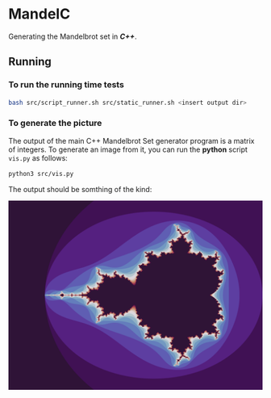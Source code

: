 # MandelC

Generating the Mandelbrot set in ***C++***.  


## Running

### To run the running time tests

```sh
bash src/script_runner.sh src/static_runner.sh <insert output dir>
```

### To generate the picture 

The output of the main C++ Mandelbrot Set generator program is a matrix 
of integers. To generate an image from it, you can run the **python** script 
```vis.py``` as follows\:  

```sh
python3 src/vis.py
```  

The output should be somthing of the kind\:  


![MandelBrotSet](./image2.png)

